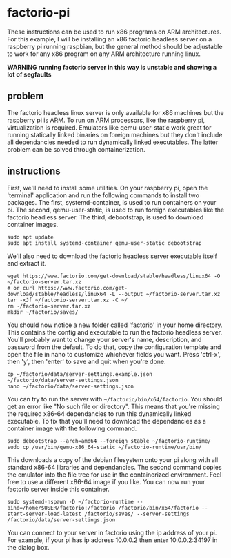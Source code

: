# factorio-pi
These instructions can be used to run x86 programs on ARM architectures. For this example, I will be installing an x86 factorio
headless server on a raspberry pi running raspbian, but the general method should be adjustable to work for any x86 program on
any ARM architecture running linux.

**WARNING running factorio server in this way is unstable and showing a lot of segfaults**

## problem
The factorio headless linux server is only available for x86 machines but the raspberry pi is ARM. To run on ARM processors,
like the raspberry pi, virtualization is required. Emulators like qemu-user-static work great for running statically linked
binaries on foreign machines but they don't include all dependancies needed to run dynamically linked executables. The latter
problem can be solved through containerization.

## instructions
First, we'll need to install some utilities. On your raspberry pi, open the 'terminal' application and run the following
commands to install two packages. The first, systemd-container, is used to run containers on your pi. The second,
qemu-user-static, is used to run foreign executables like the factorio headless server. The third, debootstrap, is used to download container images.
```
sudo apt update
sudo apt install systemd-container qemu-user-static debootstrap
```
We'll also need to download the factorio headless server executable itself and extract it.
```
wget https://www.factorio.com/get-download/stable/headless/linux64 -O ~/factorio-server.tar.xz
# or curl https://www.factorio.com/get-download/stable/headless/linux64 -L --output ~/factorio-server.tar.xz
tar -xJf ~/factorio-server.tar.xz -C ~/
rm ~/factorio-server.tar.xz
mkdir ~/factorio/saves/
```
You should now notice a new folder called 'factorio' in your home directory. This contains the config and executable to run the
factorio headless server. You'll probably want to change your server's name, description, and password from the default. To do
that, copy the configuration template and open the file in nano to customize whichever fields you want. Press 'ctrl-x', then
'y', then 'enter' to save and quit when you're done.
```
cp ~/factorio/data/server-settings.example.json ~/factorio/data/server-settings.json
nano ~/factorio/data/server-settings.json
```
You can try to run the server with `~/factorio/bin/x64/factorio`. You should get an error like "No such file or directory". This
means that you're missing the required x86-64 dependancies to run this dynamically linked executable. To fix that you'll need to
download the dependancies as a container image with the following command.
```
sudo debootstrap --arch=amd64 --foreign stable ~/factorio-runtime/
sudo cp /usr/bin/qemu-x86_64-static ~/factorio-runtime/usr/bin/
```
This downloads a copy of the debian filesystem onto your pi along with all standard x86-64 libraries and dependancies. The
second command copies the emulator into the file tree for use in the containerized environment. Feel free to use a different
x86-64 image if you like. You can now run your factorio server inside this container.
```
sudo systemd-nspawn -D ~/factorio-runtime --bind=/home/$USER/factorio:/factorio /factorio/bin/x64/factorio --start-server-load-latest /factorio/saves/ --server-settings /factorio/data/server-settings.json
```
You can connect to your server in factorio using the ip address of your pi. For example, if your pi has ip address 10.0.0.2 then
enter 10.0.0.2:34197 in the dialog box.
